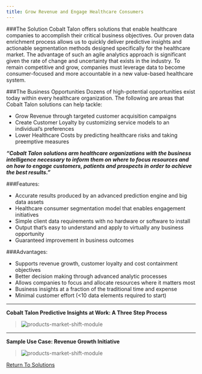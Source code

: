 ```yaml
---
title: Grow Revenue and Engage Healthcare Consumers
---
```


###The Solution
Cobalt Talon offers solutions that enable healthcare companies to accomplish their critical business objectives. Our proven data enrichment process allows us to quickly deliver predictive insights and actionable segmentation methods designed specifically for the healthcare market. The advantage of such an agile analytics approach is significant given the rate of change and uncertainty that exists in the industry. To remain competitive and grow, companies must leverage data to become consumer-focused and more accountable in a new value-based healthcare system. 

###The Business Opportunities 
Dozens of high-potential opportunities exist today within every healthcare organization. The following are areas that Cobalt Talon solutions can help tackle:
 
* Grow Revenue through targeted customer acquisition campaigns
* Create Customer Loyalty by customizing service models to an individual’s preferences
* Lower Healthcare Costs by predicting healthcare risks and taking preemptive measures 

___“Cobalt Talon solutions arm healthcare organizations with the business intelligence necessary to inform them on where to focus resources and on how to engage customers, patients and prospects in order to achieve the best results.”___

###Features:

* Accurate results produced by an advanced prediction engine and big data assets
* Healthcare consumer segmentation model that enables engagement initiatives
* Simple client data requirements with no hardware or software to install
* Output that’s easy to understand and apply to virtually any business opportunity
* Guaranteed improvement in business outcomes

###Advantages:

* Supports revenue growth, customer loyalty and cost containment objectives
* Better decision making through advanced analytic processes
* Allows companies to focus and allocate resources where it matters most
* Business insights at a fraction of the traditional time and expense
* Minimal customer effort (<10 data elements required to start)

---

__Cobalt Talon Predictive Insights at Work: A Three Step Process__

>![products-market-shift-module](/images/solutions/predictiveinsights_image1.jpg)


---


__Sample Use Case: Revenue Growth Initiative__

>![products-market-shift-module](/images/solutions/predictiveinsights_image2.jpg)

<a href="" class="solutions_back">Return To Solutions</a>